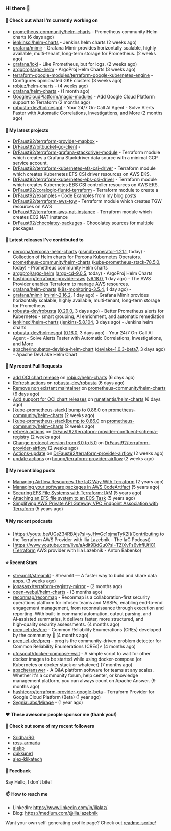 ### Hi there 👋

#### 👷 Check out what I'm currently working on

- [prometheus-community/helm-charts](https://github.com/prometheus-community/helm-charts) - Prometheus community Helm charts (6 days ago)
- [jenkinsci/helm-charts](https://github.com/jenkinsci/helm-charts) - Jenkins helm charts (2 weeks ago)
- [grafana/mimir](https://github.com/grafana/mimir) - Grafana Mimir provides horizontally scalable, highly available, multi-tenant, long-term storage for Prometheus. (2 weeks ago)
- [grafana/loki](https://github.com/grafana/loki) - Like Prometheus, but for logs. (2 weeks ago)
- [argoproj/argo-helm](https://github.com/argoproj/argo-helm) - ArgoProj Helm Charts (3 weeks ago)
- [terraform-google-modules/terraform-google-kubernetes-engine](https://github.com/terraform-google-modules/terraform-google-kubernetes-engine) - Configures opinionated GKE clusters (3 weeks ago)
- [robjuz/helm-charts](https://github.com/robjuz/helm-charts) -  (4 weeks ago)
- [grafana/helm-charts](https://github.com/grafana/helm-charts) -  (1 month ago)
- [GoogleCloudPlatform/magic-modules](https://github.com/GoogleCloudPlatform/magic-modules) - Add Google Cloud Platform support to Terraform (2 months ago)
- [robusta-dev/holmesgpt](https://github.com/robusta-dev/holmesgpt) - Your 24/7 On-Call AI Agent - Solve Alerts Faster with Automatic Correlations, Investigations, and More (2 months ago)

#### 🌱 My latest projects

- [DrFaust92/terraform-provider-mapbox](https://github.com/DrFaust92/terraform-provider-mapbox) - 
- [DrFaust92/bitbucket-go-client](https://github.com/DrFaust92/bitbucket-go-client) - 
- [DrFaust92/terraform-grafana-stackdriver-module](https://github.com/DrFaust92/terraform-grafana-stackdriver-module) - Terraform module which creates a Grafana Stackdriver data source with a minimal GCP service account.
- [DrFaust92/terraform-kubernetes-efs-csi-driver](https://github.com/DrFaust92/terraform-kubernetes-efs-csi-driver) - Terraform module which creates Kubernetes EFS CSI driver resources on AWS EKS.
- [DrFaust92/terraform-kubernetes-ebs-csi-driver](https://github.com/DrFaust92/terraform-kubernetes-ebs-csi-driver) - Terraform module which creates Kubernetes EBS CSI controller resources on AWS EKS.
- [DrFaust92/coralogix-fluntd-terraform](https://github.com/DrFaust92/coralogix-fluntd-terraform) - Terraform module to create a 
- [DrFaust92/examples](https://github.com/DrFaust92/examples) - Code Examples from my blog posts
- [DrFaust92/terraform-aws-tgw](https://github.com/DrFaust92/terraform-aws-tgw) - Terraform module which creates TGW resources on AWS
- [DrFaust92/terraform-aws-nat-instance](https://github.com/DrFaust92/terraform-aws-nat-instance) - Terraform module which creates EC2 NAT instance
- [DrFaust92/chocolatey-packages](https://github.com/DrFaust92/chocolatey-packages) - Chocolatey sources for multiple packages

#### 🔭 Latest releases I've contributed to

- [percona/percona-helm-charts](https://github.com/percona/percona-helm-charts) ([psmdb-operator-1.21.1](https://github.com/percona/percona-helm-charts/releases/tag/psmdb-operator-1.21.1), today) - Collection of Helm charts for Percona Kubernetes Operators.
- [prometheus-community/helm-charts](https://github.com/prometheus-community/helm-charts) ([kube-prometheus-stack-78.5.0](https://github.com/prometheus-community/helm-charts/releases/tag/kube-prometheus-stack-78.5.0), today) - Prometheus community Helm charts
- [argoproj/argo-helm](https://github.com/argoproj/argo-helm) ([argo-cd-9.0.5](https://github.com/argoproj/argo-helm/releases/tag/argo-cd-9.0.5), today) - ArgoProj Helm Charts
- [hashicorp/terraform-provider-aws](https://github.com/hashicorp/terraform-provider-aws) ([v6.18.0](https://github.com/hashicorp/terraform-provider-aws/releases/tag/v6.18.0), 1 day ago) - The AWS Provider enables Terraform to manage AWS resources.
- [grafana/helm-charts](https://github.com/grafana/helm-charts) ([k8s-monitoring-3.5.4](https://github.com/grafana/helm-charts/releases/tag/k8s-monitoring-3.5.4), 1 day ago) - 
- [grafana/mimir](https://github.com/grafana/mimir) ([mimir-2.16.2](https://github.com/grafana/mimir/releases/tag/mimir-2.16.2), 1 day ago) - Grafana Mimir provides horizontally scalable, highly available, multi-tenant, long-term storage for Prometheus.
- [robusta-dev/robusta](https://github.com/robusta-dev/robusta) ([0.29.0](https://github.com/robusta-dev/robusta/releases/tag/0.29.0), 3 days ago) - Better Prometheus alerts for Kubernetes - smart grouping, AI enrichment, and automatic remediation
- [jenkinsci/helm-charts](https://github.com/jenkinsci/helm-charts) ([jenkins-5.8.104](https://github.com/jenkinsci/helm-charts/releases/tag/jenkins-5.8.104), 3 days ago) - Jenkins helm charts
- [robusta-dev/holmesgpt](https://github.com/robusta-dev/holmesgpt) ([0.16.0](https://github.com/robusta-dev/holmesgpt/releases/tag/0.16.0), 3 days ago) - Your 24/7 On-Call AI Agent - Solve Alerts Faster with Automatic Correlations, Investigations, and More
- [apache/incubator-devlake-helm-chart](https://github.com/apache/incubator-devlake-helm-chart) ([devlake-1.0.3-beta7](https://github.com/apache/incubator-devlake-helm-chart/releases/tag/devlake-1.0.3-beta7), 3 days ago) - Apache DevLake Helm Chart

#### 🔨 My recent Pull Requests

- [add OCI chart release](https://github.com/robjuz/helm-charts/pull/156) on [robjuz/helm-charts](https://github.com/robjuz/helm-charts) (6 days ago)
- [Refresh actions](https://github.com/robusta-dev/robusta/pull/1939) on [robusta-dev/robusta](https://github.com/robusta-dev/robusta) (6 days ago)
- [Remove non existant maintainer](https://github.com/prometheus-community/helm-charts/pull/6253) on [prometheus-community/helm-charts](https://github.com/prometheus-community/helm-charts) (6 days ago)
- [Add support for OCI chart releases](https://github.com/runatlantis/helm-charts/pull/501) on [runatlantis/helm-charts](https://github.com/runatlantis/helm-charts) (6 days ago)
- [[kube-prometheus-stack] bump to 0.86.0](https://github.com/prometheus-community/helm-charts/pull/6211) on [prometheus-community/helm-charts](https://github.com/prometheus-community/helm-charts) (2 weeks ago)
- [[kube-prometheus-stack]bump to 0.86.0](https://github.com/prometheus-community/helm-charts/pull/6210) on [prometheus-community/helm-charts](https://github.com/prometheus-community/helm-charts) (2 weeks ago)
- [refresh actions](https://github.com/DrFaust92/terraform-provider-confluent-schema-registry/pull/1) on [DrFaust92/terraform-provider-confluent-schema-registry](https://github.com/DrFaust92/terraform-provider-confluent-schema-registry) (2 weeks ago)
- [Change protocol version from 6.0 to 5.0](https://github.com/DrFaust92/terraform-provider-airflow/pull/53) on [DrFaust92/terraform-provider-airflow](https://github.com/DrFaust92/terraform-provider-airflow) (2 weeks ago)
- [Actions-update](https://github.com/DrFaust92/terraform-provider-airflow/pull/52) on [DrFaust92/terraform-provider-airflow](https://github.com/DrFaust92/terraform-provider-airflow) (2 weeks ago)
- [update actions](https://github.com/houqp/terraform-provider-airflow/pull/13) on [houqp/terraform-provider-airflow](https://github.com/houqp/terraform-provider-airflow) (2 weeks ago)

#### 📜 My recent blog posts

- [Managing Airflow Resources The IaC Way With Terraform](https://engineering.placer.ai/managing-airflow-resources-the-iac-way-with-terraform-ea5b8db573ad?source=rss-cac402f06fa8------2) (2 years ago)
- [Managing your software packages in AWS CodeArtifact](https://medium.com/@ilia.lazebnik/managing-your-software-packages-in-aws-codeartifact-12d00053e243?source=rss-cac402f06fa8------2) (5 years ago)
- [Securing EFS File Systems with Terraform: IAM](https://medium.com/@ilia.lazebnik/securing-efs-file-systems-with-terraform-iam-d2a066c198ab?source=rss-cac402f06fa8------2) (5 years ago)
- [Attaching an EFS file system to an ECS Task](https://medium.com/@ilia.lazebnik/attaching-an-efs-file-system-to-an-ecs-task-7bd15b76a6ef?source=rss-cac402f06fa8------2) (5 years ago)
- [Simplifying AWS Private API Gateway VPC Endpoint Association with Terraform](https://medium.com/@ilia.lazebnik/simplifying-aws-private-api-gateway-vpc-endpoint-association-with-terraform-b379a247afbf?source=rss-cac402f06fa8------2) (5 years ago)

#### 🎙️ My recent podcasts
- [https://youtu.be/UGsZ34RBAjs?si=yJHwGc1pjmaTyK2l](Contributing to the Terraform AWS Provider with Ilia Lazebnik - The IaC Podcast)
- [https://www.youtube.com/live/aAdit9BdGu0?si=TZiXvFs6vhfIUfIC](Terraform AWS provider with Ilia Lazebnik - Anton Babenko)

#### ⭐ Recent Stars

- [streamlit/streamlit](https://github.com/streamlit/streamlit) - Streamlit — A faster way to build and share data apps. (3 weeks ago)
- [jonasasx/terraform-registry-mirror](https://github.com/jonasasx/terraform-registry-mirror) -  (2 months ago)
- [open-webui/helm-charts](https://github.com/open-webui/helm-charts) -  (3 months ago)
- [reconmap/reconmap](https://github.com/reconmap/reconmap) - Reconmap is a collaboration-first security operations platform for infosec teams and MSSPs, enabling end‑to‑end engagement management, from reconnaissance through execution and reporting. With built-in command automation, output parsing, and AI‑assisted summaries, it delivers faster, more structured, and high‑quality security assessments. (4 months ago)
- [prequel-dev/cre](https://github.com/prequel-dev/cre) - Common Reliability Enumerations (CREs) developed by the community 📖 (4 months ago)
- [prequel-dev/preq](https://github.com/prequel-dev/preq) - preq is the community-driven problem detector for Common Reliability Enumerations (CREs)⚡️ (4 months ago)
- [ufoscout/docker-compose-wait](https://github.com/ufoscout/docker-compose-wait) - A simple script to wait for other docker images to be started while using docker-compose (or Kubernetes or docker stack or whatever) (7 months ago)
- [apache/answer](https://github.com/apache/answer) - A Q&amp;A platform software for teams at any scales. Whether it&#39;s a community forum, help center, or knowledge management platform, you can always count on Apache Answer. (9 months ago)
- [hashicorp/terraform-provider-google-beta](https://github.com/hashicorp/terraform-provider-google-beta) - Terraform Provider for Google Cloud Platform (Beta) (1 year ago)
- [SygniaLabs/Mirage](https://github.com/SygniaLabs/Mirage) -  (1 year ago)

#### ❤️ These awesome people sponsor me (thank you!)


#### 👯 Check out some of my recent followers

- [SridharRG](https://github.com/SridharRG)
- [ross-armada](https://github.com/ross-armada)
- [alekp](https://github.com/alekp)
- [dukkune1](https://github.com/dukkune1)
- [alex-klikatech](https://github.com/alex-klikatech)

#### 💬 Feedback

Say Hello, I don't bite!

#### 📫 How to reach me

- LinkedIn: https://www.linkedin.com/in/ilialaz/
- Blog: https://medium.com/@ilia.lazebnik

Want your own self-generating profile page? Check out [readme-scribe](https://github.com/muesli/readme-scribe)!


